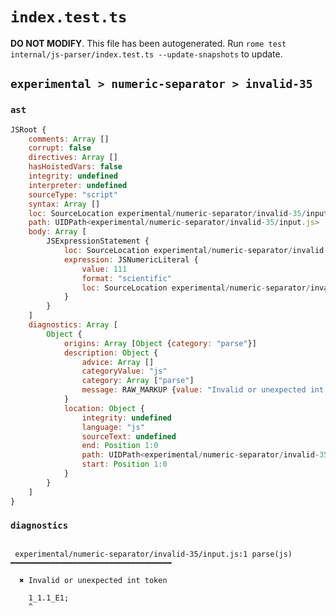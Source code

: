 # `index.test.ts`

**DO NOT MODIFY**. This file has been autogenerated. Run `rome test internal/js-parser/index.test.ts --update-snapshots` to update.

## `experimental > numeric-separator > invalid-35`

### `ast`

```javascript
JSRoot {
	comments: Array []
	corrupt: false
	directives: Array []
	hasHoistedVars: false
	integrity: undefined
	interpreter: undefined
	sourceType: "script"
	syntax: Array []
	loc: SourceLocation experimental/numeric-separator/invalid-35/input.js 1:0-2:0
	path: UIDPath<experimental/numeric-separator/invalid-35/input.js>
	body: Array [
		JSExpressionStatement {
			loc: SourceLocation experimental/numeric-separator/invalid-35/input.js 1:0-1:9
			expression: JSNumericLiteral {
				value: 111
				format: "scientific"
				loc: SourceLocation experimental/numeric-separator/invalid-35/input.js 1:0-1:8
			}
		}
	]
	diagnostics: Array [
		Object {
			origins: Array [Object {category: "parse"}]
			description: Object {
				advice: Array []
				categoryValue: "js"
				category: Array ["parse"]
				message: RAW_MARKUP {value: "Invalid or unexpected int token"}
			}
			location: Object {
				integrity: undefined
				language: "js"
				sourceText: undefined
				end: Position 1:0
				path: UIDPath<experimental/numeric-separator/invalid-35/input.js>
				start: Position 1:0
			}
		}
	]
}
```

### `diagnostics`

```

 experimental/numeric-separator/invalid-35/input.js:1 parse(js) ━━━━━━━━━━━━━━━━━━━━━━━━━━━━━━━━━━━━

  ✖ Invalid or unexpected int token

    1_1.1_E1;
    ^


```
